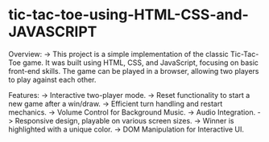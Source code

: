 # tic-tac-toe-using-HTML-CSS-and-JAVASCRIPT


Overview:
    -> This project is a simple implementation of the classic Tic-Tac-Toe game. It was built using HTML, CSS, and JavaScript, focusing on basic front-end skills. The game can be
       played in a browser, allowing two players to play against each other.


Features:
    -> Interactive two-player mode.
    -> Reset functionality to start a new game after a win/draw.
    -> Efficient turn handling and restart mechanics.
    -> Volume Control for Background Music.
    -> Audio Integration.
    -> Responsive design, playable on various screen sizes.
    -> Winner is highlighted with a unique color.
    -> DOM Manipulation for Interactive UI.
